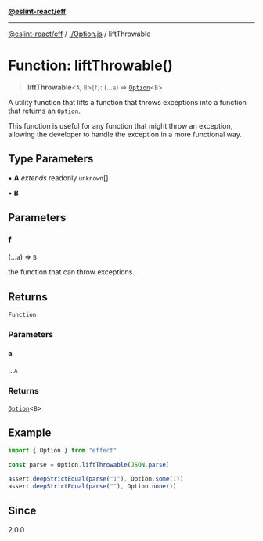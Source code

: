 [**@eslint-react/eff**](../../README.md)

***

[@eslint-react/eff](../../README.md) / [./Option.js](../README.md) / liftThrowable

# Function: liftThrowable()

> **liftThrowable**\<`A`, `B`\>(`f`): (...`a`) => [`Option`](../type-aliases/Option.md)\<`B`\>

A utility function that lifts a function that throws exceptions into a function that returns an `Option`.

This function is useful for any function that might throw an exception, allowing the developer to handle
the exception in a more functional way.

## Type Parameters

• **A** *extends* readonly `unknown`[]

• **B**

## Parameters

### f

(...`a`) => `B`

the function that can throw exceptions.

## Returns

`Function`

### Parameters

#### a

...`A`

### Returns

[`Option`](../type-aliases/Option.md)\<`B`\>

## Example

```ts
import { Option } from "effect"

const parse = Option.liftThrowable(JSON.parse)

assert.deepStrictEqual(parse("1"), Option.some(1))
assert.deepStrictEqual(parse(""), Option.none())
```

## Since

2.0.0
